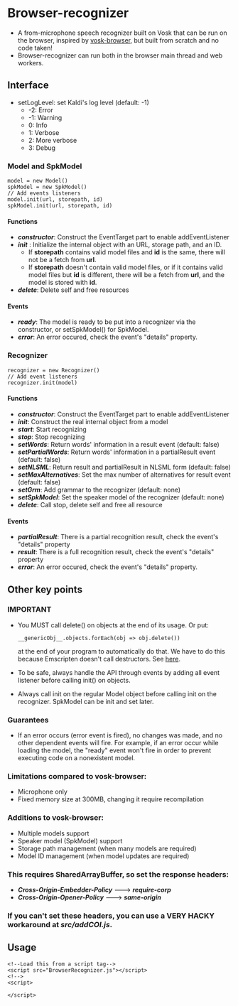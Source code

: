 # Browser-recognizer
- A from-microphone speech recognizer built on Vosk that can be run on the browser, inspired by [vosk-browser](https://github.com/ccoreilly/vosk-browser), but built from scratch and no code taken!
- Browser-recognizer can run both in the browser main thread and web workers.
## Interface
- setLogLevel: set Kaldi's log level (default: -1)
    - -2: Error
    - -1: Warning
    - 0: Info 
    - 1: Verbose
    - 2: More verbose
    - 3: Debug
### Model and SpkModel
```
model = new Model()
spkModel = new SpkModel()
// Add events listeners
model.init(url, storepath, id)
spkModel.init(url, storepath, id)
```
#### Functions
- ***constructor***: Construct the EventTarget part to enable addEventListener
- ***init*** : Initialize the internal object with an URL, storage path, and an ID.
    - If **storepath** contains valid model files and **id** is the same, there will not be a fetch from **url**.
    - If **storepath** doesn't contain valid model files, or if it contains valid model files but **id** is different, there will be a fetch from **url**, and the model is stored with **id**.
- ***delete***: Delete self and free resources
#### Events
- ***ready***: The model is ready to be put into a recognizer via the constructor, or setSpkModel() for SpkModel.
- ***error***: An error occured, check the event's "details" property.
### Recognizer
```
recognizer = new Recognizer()
// Add event listeners
recognizer.init(model)
```
#### Functions
- ***constructor***: Construct the EventTarget part to enable addEventListener
- ***init***: Construct the real internal object from a model
- ***start***: Start recognizing
- ***stop***: Stop recognizing
- ***setWords***: Return words' information in a result event (default: false)
- ***setPartialWords***: Return words' information in a partialResult event (default: false)
- ***setNLSML***: Return result and partialResult in NLSML form (default: false)
- ***setMaxAlternatives***: Set the max number of alternatives for result event (default: false)
- ***setGrm***: Add grammar to the recognizer (default: none)
- ***setSpkModel***: Set the speaker model of the recognizer (default: none)
- ***delete***: Call stop, delete self and free all resource
#### Events
- ***partialResult***: There is a partial recognition result, check the event's "details" property
- ***result***: There is a full recognition result, check the event's "details" property
- ***error***: An error occured, check the event's "details" property.
## Other key points
### IMPORTANT 
- You MUST call delete() on objects at the end of its usage. Or put: 

    ```
    __genericObj__.objects.forEach(obj => obj.delete())
    ```
    at the end of your program to automatically do that. We have to do this because Emscripten doesn't call destructors. See [here](https://emscripten.org/docs/getting_started/FAQ.html#what-does-exiting-the-runtime-mean-why-don-t-atexit-s-run).
- To be safe, always handle the API through events by adding all event listener before calling init() on objects. 
- Always call init on the regular Model object before calling init on the recognizer. SpkModel can be init and set later.
### Guarantees
- If an error occurs (error event is fired), no changes was made, and no other dependent events will fire. For example, if an error occur while loading the model, the "ready" event won't fire in order to prevent executing code on a nonexistent model.
### Limitations compared to vosk-browser:
- Microphone only
- Fixed memory size at 300MB, changing it require recompilation 
### Additions to vosk-browser:
- Multiple models support
- Speaker model (SpkModel) support
- Storage path management (when many models are required)
- Model ID management (when model updates are required)
### This requires SharedArrayBuffer, so set the response headers:
- ***Cross-Origin-Embedder-Policy*** ---> ***require-corp***
- ***Cross-Origin-Opener-Policy*** ---> ***same-origin***
### If you can't set these headers, you can use a VERY HACKY workaround at *src/addCOI.js*.

## Usage 
```
<!--Load this from a script tag-->
<script src="BrowserRecognizer.js"></script>
<!-->
<script>

</script>
```
